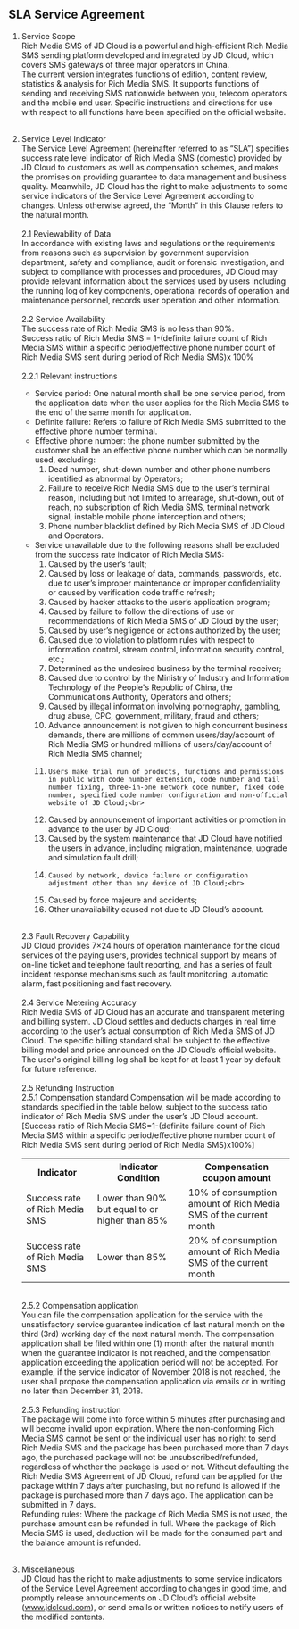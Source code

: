 ## SLA Service Agreement <br>
1. Service Scope<br>
Rich Media SMS of JD Cloud is a powerful and high-efficient Rich Media SMS sending platform developed and integrated by JD Cloud, which covers SMS gateways of three major operators in China.<br>
The current version integrates functions of edition, content review, statistics & analysis for Rich Media SMS. It supports functions of sending and receiving SMS nationwide between you, telecom operators and the mobile end user. Specific instructions and directions for use with respect to all functions have been specified on the official website.<br><br>
2. Service Level Indicator<br>
The Service Level Agreement (hereinafter referred to as “SLA”) specifies success rate level indicator of Rich Media SMS (domestic) provided by JD Cloud to customers as well as compensation schemes, and makes the promises on providing guarantee to data management and business quality. Meanwhile, JD Cloud has the right to make adjustments to some service indicators of the Service Level Agreement according to changes. Unless otherwise agreed, the “Month” in this Clause refers to the natural month.<br><br>
    2.1 Reviewability of Data<br>
    In accordance with existing laws and regulations or the requirements from reasons such as supervision by government supervision department, safety and compliance, audit or forensic investigation, and subject to compliance with processes and procedures, JD Cloud may provide relevant information about the services used by users including the running log of key components, operational records of operation and maintenance personnel, records user operation and other information.<br><br>
    2.2 Service Availability<br>
    The success rate of Rich Media SMS is no less than 90%.<br>
    Success ratio of Rich Media SMS = 1-(definite failure count of Rich Media SMS within a specific period/effective phone number count of Rich Media SMS sent during period of Rich Media SMS)x 100%<br><br>
    2.2.1 Relevant instructions<br>
    -	Service period: One natural month shall be one service period, from the application date when the user applies for the Rich Media SMS to the end of the same month for application.<br>
    -	Definite failure: Refers to failure of Rich Media SMS submitted to the effective phone number terminal.<br>
    -	Effective phone number: the phone number submitted by the customer shall be an effective phone number which can be normally used, excluding:<br>
        1. 	Dead number, shut-down number and other phone numbers identified as abnormal by Operators;<br>
        2. 	Failure to receive Rich Media SMS due to the user’s terminal reason, including but not limited to arrearage, shut-down, out of reach, no subscription of Rich Media SMS, terminal network signal, instable mobile phone interception and others;<br>
        3. 	Phone number blacklist defined by Rich Media SMS of JD Cloud and Operators.<br>
    -	Service unavailable due to the following reasons shall be excluded from the success rate indicator of Rich Media SMS:<br>
        1. 	Caused by the user’s fault;<br>
        2. 	Caused by loss or leakage of data, commands, passwords, etc. due to user’s improper maintenance or improper confidentiality or caused by verification code traffic refresh;<br>
        3. 	Caused by hacker attacks to the user’s application program;<br>
        4. 	Caused by failure to follow the directions of use or recommendations of Rich Media SMS of JD Cloud by the user;<br>
        5.	 Caused by user’s negligence or actions authorized by the user;<br>
        6. 	Caused due to violation to platform rules with respect to information control, stream control, information security control, etc.;<br>
        7. 	Determined as the undesired business by the terminal receiver;<br>
        8. 	Caused due to control by the Ministry of Industry and Information Technology of the People's Republic of China, the Communications Authority, Operators and others;<br>
        9. 	Caused by illegal information involving pornography, gambling, drug abuse, CPC, government, military, fraud and others;<br>
        10.	Advance announcement is not given to high concurrent business demands, there are millions of common users/day/account of Rich Media SMS or hundred millions of users/day/account of Rich Media SMS channel;<br>
        11. 	Users make trial run of products, functions and permissions in public with code number extension, code number and tail number fixing, three-in-one network code number, fixed code number, specified code number configuration and non-official website of JD Cloud;<br>
        12.	Caused by announcement of important activities or promotion in advance to the user by JD Cloud;<br>
        13.	Caused by the system maintenance that JD Cloud have notified the users in advance, including migration, maintenance, upgrade and simulation fault drill;<br>
        14. 	Caused by network, device failure or configuration adjustment other than any device of JD Cloud;<br>
        15.	Caused by force majeure and accidents;<br>
        16.	 Other unavailability caused not due to JD Cloud’s account.<br><br>

    2.3 Fault Recovery Capability<br>
    JD Cloud provides 7×24 hours of operation maintenance for the cloud services of the paying users, provides technical support by means of on-line ticket and telephone fault reporting, and has a series of fault incident response mechanisms such as fault monitoring, automatic alarm, fast positioning and fast recovery.<br><br>
    2.4 Service Metering Accuracy<br>
    Rich Media SMS of JD Cloud has an accurate and transparent metering and billing system. JD Cloud settles and deducts charges in real time according to the user’s actual consumption of Rich Media SMS of JD Cloud. The specific billing standard shall be subject to the effective billing model and price announced on the JD Cloud’s official website. The user's original billing log shall be kept for at least 1 year by default for future reference.<br><br>
    2.5 Refunding Instruction<br>
    2.5.1 Compensation standard
    Compensation will be made according to standards specified in the table below, subject to the success ratio indicator of Rich Media SMS under the user’s JD Cloud account.<br>
    [Success ratio of Rich Media SMS=1-(definite failure count of Rich Media SMS within a specific period/effective phone number count of Rich Media SMS sent during period of Rich Media SMS)x100%]<br>
    <table>
            <tr align="center">
                <th width="200">Indicator</th>
                <th width="300">Indicator Condition</th>
                <th width="300">Compensation coupon amount</th>
            </tr>
            <tr>
                <td>Success rate of Rich Media SMS</td>
                <td>Lower than 90% but equal to or higher than 85%</td>
                <td>10% of consumption amount of Rich Media SMS of the current month</td>
            </tr>
            <tr>
                <td>Success rate of Rich Media SMS</td>
                <td>Lower than 85%</td>
                <td>20% of consumption amount of Rich Media SMS of the current month</td>
            </tr>
    </table><br>
    2.5.2 Compensation application<br>
    You can file the compensation application for the service with the unsatisfactory service guarantee indication of last natural month on the third (3rd) working day of the next natural month. The compensation application shall be filed within one (1) month after the natural month when the guarantee indicator is not reached, and the compensation application exceeding the application period will not be accepted. For example, if the service indicator of November 2018 is not reached, the user shall propose the compensation application via emails or in writing no later than December 31, 2018.<br><br>
    2.5.3 Refunding instruction<br>
    The package will come into force within 5 minutes after purchasing and will become invalid upon expiration. Where the non-conforming Rich Media SMS cannot be sent or the individual user has no right to send Rich Media SMS and the package has been purchased more than 7 days ago, the purchased package will not be unsubscribed/refunded, regardless of whether the package is used or not. Without defaulting the Rich Media SMS Agreement of JD Cloud, refund can be applied for the package within 7 days after purchasing, but no refund is allowed if the package is purchased more than 7 days ago. The application can be submitted in 7 days.<br>
    Refunding rules: Where the package of Rich Media SMS is not used, the purchase amount can be refunded in full. Where the package of Rich Media SMS is used, deduction will be made for the consumed part and the balance amount is refunded.<br><br>
3. Miscellaneous<br>
JD Cloud has the right to make adjustments to some service indicators of the Service Level Agreement according to changes in good time, and promptly release announcements on JD Cloud’s official website (www.jdcloud.com), or send emails or written notices to notify users of the modified contents.
